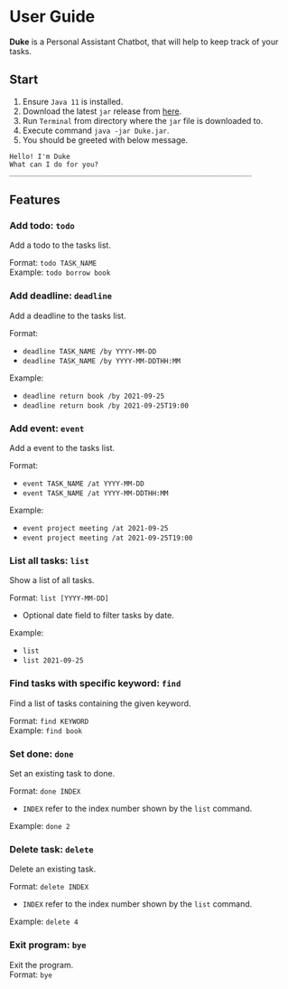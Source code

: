 # User Guide
**Duke** is a Personal Assistant Chatbot, that will help to keep track of your tasks.

## Start
1. Ensure `Java 11` is installed.
2. Download the latest `jar` release from [here](https://github.com/TanChiaChun/ip/releases).
3. Run `Terminal` from directory where the `jar` file is downloaded to.
4. Execute command `java -jar Duke.jar`.
5. You should be greeted with below message.
```
Hello! I'm Duke
What can I do for you?
____________________________________________________________
```

## Features

### Add todo: `todo`
Add a todo to the tasks list.  

Format: `todo TASK_NAME`  
Example: `todo borrow book`

### Add deadline: `deadline`
Add a deadline to the tasks list.  

Format:
* `deadline TASK_NAME /by YYYY-MM-DD`  
* `deadline TASK_NAME /by YYYY-MM-DDTHH:MM`

Example:
* `deadline return book /by 2021-09-25`  
* `deadline return book /by 2021-09-25T19:00`

### Add event: `event`
Add a event to the tasks list.  

Format:
* `event TASK_NAME /at YYYY-MM-DD`
* `event TASK_NAME /at YYYY-MM-DDTHH:MM`

Example:
* `event project meeting /at 2021-09-25`
* `event project meeting /at 2021-09-25T19:00`

### List all tasks: `list`
Show a list of all tasks.  

Format: `list [YYYY-MM-DD]`
* Optional date field to filter tasks by date.

Example:
* `list`
* `list 2021-09-25`

### Find tasks with specific keyword: `find`
Find a list of tasks containing the given keyword.  

Format: `find KEYWORD`  
Example: `find book`

### Set done: `done`
Set an existing task to done.  

Format: `done INDEX`  
* `INDEX` refer to the index number shown by the `list` command.  

Example: `done 2`

### Delete task: `delete`
Delete an existing task.

Format: `delete INDEX`
* `INDEX` refer to the index number shown by the `list` command.

Example: `delete 4`

### Exit program: `bye`
Exit the program.  
Format: `bye`
